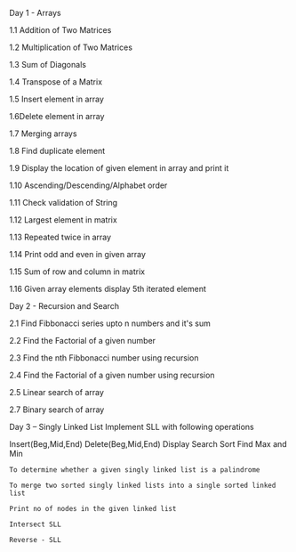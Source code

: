 Day 1 - Arrays

1.1 Addition of Two Matrices

1.2 Multiplication of Two Matrices

1.3 Sum of Diagonals

1.4 Transpose of a Matrix

1.5 Insert element in array

1.6Delete element in array

1.7 Merging arrays

1.8 Find duplicate element

1.9 Display the location of given element in array and print it

1.10 Ascending/Descending/Alphabet order

1.11 Check validation of String

1.12 Largest element in matrix

1.13 Repeated twice in array

1.14 Print odd and even in given array

1.15 Sum of row and column in matrix

1.16 Given array elements display 5th iterated element

Day 2 - Recursion and Search


2.1 Find Fibbonacci series upto n numbers and it's sum

2.2 Find the Factorial of a given number

2.3 Find the nth Fibbonacci number using recursion

2.4 Find the Factorial of a given number using recursion

2.5 Linear search of array

2.7 Binary search of array


Day 3 – Singly Linked List
Implement SLL with following operations
	
Insert(Beg,Mid,End) Delete(Beg,Mid,End) Display Search Sort Find Max and Min

	To determine whether a given singly linked list is a palindrome
	
	To merge two sorted singly linked lists into a single sorted linked list
	
	Print no of nodes in the given linked list
	
	Intersect SLL

	Reverse - SLL
